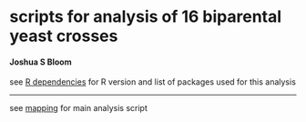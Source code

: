 # scripts for analysis of 16 biparental yeast crosses
#### Joshua S Bloom 

see [R dependencies](R_dependencies.csv) for R version and list of packages used for this analysis
___

see [mapping](analysis/mapping.R) for main analysis script
